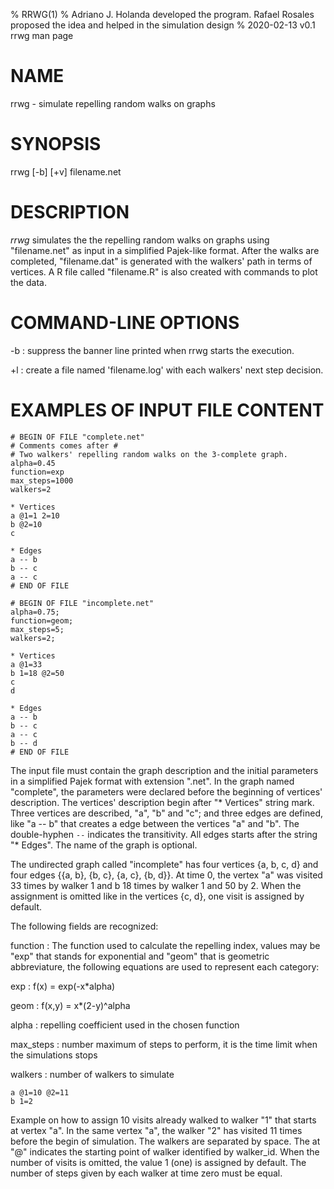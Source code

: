 % RRWG(1)
% Adriano J. Holanda developed the program. Rafael Rosales proposed the idea and helped in the simulation design
% 2020-02-13 v0.1 rrwg man page

# NAME

rrwg - simulate repelling random walks on graphs

# SYNOPSIS

rrwg [-b] [+v] filename.net

# DESCRIPTION

*rrwg* simulates the the repelling random walks on graphs using
"filename.net" as input in a simplified Pajek-like format. After
 the walks are completed, "filename.dat" is generated with the
 walkers' path in terms of vertices. A R file called "filename.R"
 is also created with commands to plot the data.

# COMMAND-LINE OPTIONS
-b
: suppress the banner line printed when rrwg starts the execution.

+l
: create a file named 'filename.log' with each walkers' next step decision.

# EXAMPLES OF INPUT FILE CONTENT

````
# BEGIN OF FILE "complete.net"
# Comments comes after #
# Two walkers' repelling random walks on the 3-complete graph.
alpha=0.45
function=exp
max_steps=1000
walkers=2

* Vertices
a @1=1 2=10
b @2=10
c

* Edges
a -- b
b -- c
a -- c
# END OF FILE

# BEGIN OF FILE "incomplete.net"
alpha=0.75;
function=geom;
max_steps=5;
walkers=2;

* Vertices
a @1=33
b 1=18 @2=50
c
d

* Edges
a -- b
b -- c
a -- c
b -- d
# END OF FILE
````

The input file must contain the graph description and the initial
parameters in a simplified Pajek format with extension ".net". In the
graph named "complete", the parameters were declared before the
beginning of vertices' description. The vertices' description begin
after "* Vertices" string mark. Three vertices are described, "a", "b"
and "c"; and three edges are defined, like "a -- b" that creates a
edge between the vertices "a" and "b". The double-hyphen `--`
indicates the transitivity. All edges starts after the string
"* Edges". The name of the graph is optional.

The undirected graph called "incomplete" has four vertices {a, b, c,
d} and four edges {{a, b}, {b, c}, {a, c}, {b, d}}. At time 0, the
vertex "a" was visited 33 times by walker 1 and b 18 times
by walker 1 and 50 by 2.  When the assignment is omitted like in the
vertices {c, d}, one visit is assigned by default.

The following fields are recognized:

function
: The function used to calculate the repelling index, values may be "exp" that stands for exponential and
"geom" that is geometric abbreviature, the following equations are used to represent each category:

exp
: f(x) =  exp(-x*alpha)

geom
: f(x,y) =  x*(2-y)^alpha

alpha
: repelling coefficient used in the chosen function

max_steps
: number maximum of steps to perform, it is the time limit when the simulations stops


walkers
: number of walkers to simulate

````
a @1=10 @2=11
b 1=2
````

Example on how to assign 10 visits already walked to walker "1" that
starts at vertex "a".  In the same vertex "a", the walker "2" has
visited 11 times before the begin of simulation. The walkers are
separated by space. The at "@" indicates the starting point of
walker identified by walker_id.  When the number of visits is
omitted, the value 1 (one) is assigned by default. The number
of steps given by each walker at time zero must be equal.
